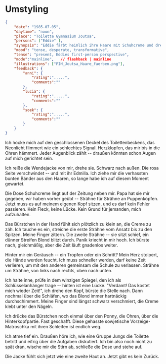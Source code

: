 # Umstyling

```json
{
    "date": "1985-07-05",
    "daytime": "noon",
    "place": "Toilette Gymnasium Joutsa",
    "persons": ["Eddie" ],
    "synopsis": "Eddie färbt heimlich ihre Haare mit Schuhcreme und dreht die Jacke um, um unerkannt die Schule zu verlassen.",
    "mood": "tense, desperate, transformative",
    "tense": "present, Eddies first-person perspective",
    "mode":"mainline",   // flashback | mainline
    "illustrations": ["FIN_Joutsa_Haare_faerben.png"],
    "feedback": {
        "anni": {
            "rating":".....",
            "comments":""
        },
        "lucia": {
            "rating":".....",
            "comments":""
        },
        "soek": {
            "rating":".....",
            "comments":""
        }
    }
}
```

Ich hocke mich auf den geschlossenen Deckel des Toilettenbeckens, das
Neonlicht flimmert wie ein schlechtes Signal. Herzklopfen, das mir bis
in die Ohren hämmert. Jeder Augenblick zählt -- draußen könnten schon
Augen auf mich gerichtet sein.

Ich reiße die Wendejacke von mir, drehe sie. Schwarz nach außen. Die
rosa Seite verschwindet -- und mit ihr Edmilla. Ich ziehe mir die verhassten
bunten Bänder aus den Haaren, so lange habe ich auf diesem Moment gewartet.

Die Dose Schuhcreme liegt auf der Zeitung neben mir. Papa hat sie mir
gegeben, wir haben vorher geübt -- Strähne für Strähne an Puppenköpfen.
Jetzt muss es auf meinem eigenen Kopf sitzen, und es darf kein Fehler
passieren. Kein Fleck, keine Lücke. Kein Grund für jemanden, mich
aufzuhalten.

Das Bürstchen in der Hand fühlt sich plötzlich zu klein an, die Creme
zu zäh. Ich tauche es ein, streiche die erste Strähne vom Ansatz bis
zu den Spitzen. Meine Finger zittern. Die zweite Strähne -- sie sitzt
schief, ein dünner Streifen Blond blitzt durch. Panik kriecht in mir
hoch. Ich bürste nach, gleichmäßig, aber die Zeit läuft gnadenlos weiter.

Hinter mir ein Geräusch -- ein Tropfen oder ein
Schritt? Mein Herz stolpert, die Hände werden feucht. Ich muss schneller
werden, darf keine Zeit verlieren, um mit den anderen gemeinsam die
Schule zu verlassen. Strähne um Strähne, von links nach
rechts, oben nach unten.

Ich halte inne, prüfe in dem winzigen Spiegel, den ich als
Schlüsselanhänger trage -- hinten ist eine Lücke. "Verdamt! Das kostet
mich wieder Zeit!", ich drehe den Kopf, bürste die Stelle nach. Dann
nochmal über die Schläfen, wo das Blond immer hartnäckig durchschimmert.
Meine Finger sind längst schwarz verschmiert, die Creme klebt unter den Nägeln.

Ich drücke das Bürstchen noch einmal über den Ponny, die Ohren, über die
Hinterkopfpartie. Fast geschafft. Diese gehasste sowjetische
Vorzeige-Matroschka mit ihren Schleifen ist endlich weg.

Ich atme tief ein. Draußen höre ich, wie eine Gruppe Jungs die Toilette
betritt und eifrig über die Aufgaben diskutiert. Ich bin also noch nicht
zu spät dran, wische mir die Stirn ab, schließe die Dose und stehe auf.

Die Jacke fühlt sich jetzt wie eine zweite Haut an. Jetzt gibt es kein Zurück.
